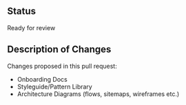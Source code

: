 ## Status

Ready for review

## Description of Changes

Changes proposed in this pull request:
 - Onboarding Docs
 - Styleguide/Pattern Library
 - Architecture Diagrams (flows, sitemaps, wireframes etc.)
